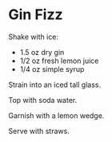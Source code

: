 # Gin Fizz

Shake with ice:

* 1.5 oz dry gin
* 1/2 oz fresh lemon juice
* 1/4 oz simple syrup

Strain into an iced tall glass.

Top with soda water.

Garnish with a lemon wedge.

Serve with straws.
